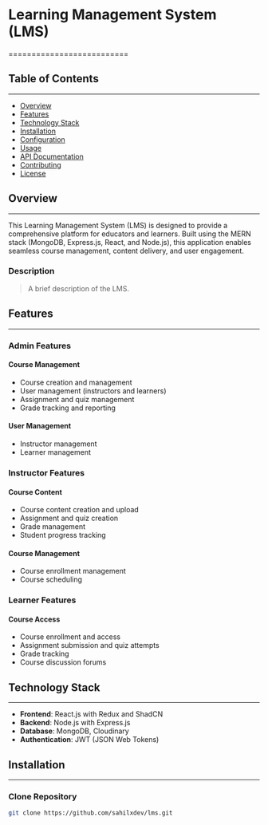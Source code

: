 # Learning Management System (LMS)
==========================


## Table of Contents
--------------

* [Overview](#overview)
* [Features](#features)
* [Technology Stack](#technology-stack)
* [Installation](#installation)
* [Configuration](#configuration)
* [Usage](#usage)
* [API Documentation](#api-documentation)
* [Contributing](#contributing)
* [License](#license)


## Overview
------------

This Learning Management System (LMS) is designed to provide a comprehensive platform for educators and learners. Built using the MERN stack (MongoDB, Express.js, React, and Node.js), this application enables seamless course management, content delivery, and user engagement.


### Description

> A brief description of the LMS.


## Features
------------


### Admin Features

#### Course Management

* Course creation and management
* User management (instructors and learners)
* Assignment and quiz management
* Grade tracking and reporting

#### User Management

* Instructor management
* Learner management


### Instructor Features

#### Course Content

* Course content creation and upload
* Assignment and quiz creation
* Grade management
* Student progress tracking

#### Course Management

* Course enrollment management
* Course scheduling


### Learner Features

#### Course Access

* Course enrollment and access
* Assignment submission and quiz attempts
* Grade tracking
* Course discussion forums


## Technology Stack
-----------------

* **Frontend**: React.js with Redux and ShadCN
* **Backend**: Node.js with Express.js
* **Database**: MongoDB, Cloudinary
* **Authentication**: JWT (JSON Web Tokens)


## Installation
------------


### Clone Repository

```bash
git clone https://github.com/sahilxdev/lms.git
